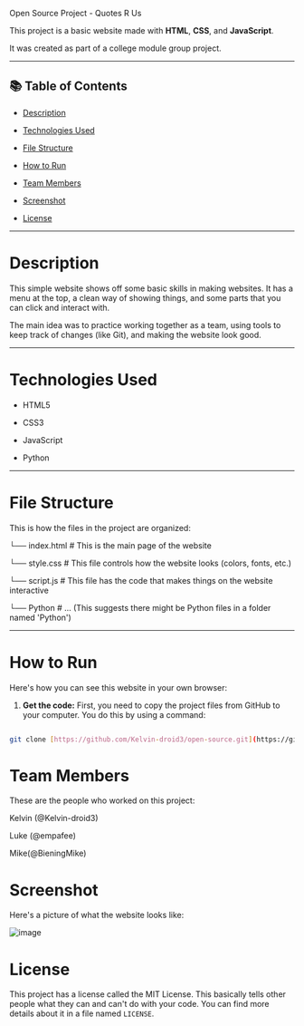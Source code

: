 ﻿Open Source Project - Quotes R Us

This project is a basic website made with **HTML**, **CSS**, and **JavaScript**.

It was created as part of a college module group project.

---

## 📚 Table of Contents

- [Description](#description)

- [Technologies Used](#technologies-used)

- [File Structure](#file-structure)

- [How to Run](#how-to-run)

- [Team Members](#team-members)

- [Screenshot](#screenshot)

- [License](#license)

---

# Description

This simple website shows off some basic skills in making websites. It has a menu at the top, a clean way of showing things, and some parts that you can click and interact with.

The main idea was to practice working together as a team, using tools to keep track of changes (like Git), and making the website look good.

---

# Technologies Used

- HTML5

- CSS3

- JavaScript

- Python

---

# File Structure

This is how the files in the project are organized:

└── index.html # This is the main page of the website

└── style.css # This file controls how the website looks (colors, fonts, etc.)

└── script.js # This file has the code that makes things on the website interactive

└── Python # ... (This suggests there might be Python files in a folder named 'Python')

---

# How to Run

Here's how you can see this website in your own browser:

1.  **Get the code:** First, you need to copy the project files from GitHub to your computer. You do this by using a command:

```bash

git clone [https://github.com/Kelvin-droid3/open-source.git](https://github.com/Kelvin-droid3/open-source.git)

```

# Team Members

These are the people who worked on this project:

Kelvin (@Kelvin-droid3)

Luke (@empafee)

Mike(@BieningMike)

# Screenshot

Here's a picture of what the website looks like:

![image](https://github.com/user-attachments/assets/60449df9-679c-475e-8a18-3f695cc9835c)

# License

This project has a license called the MIT License. This basically tells other people what they can and can't do with your code. You can find more details about it in a file named `LICENSE`.
